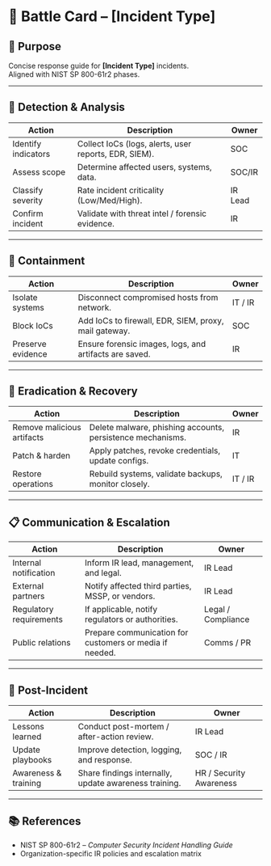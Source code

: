 # 📝 Battle Card – [Incident Type]

## 🎯 Purpose
Concise response guide for **[Incident Type]** incidents.  
Aligned with NIST SP 800-61r2 phases.

---

## 🚨 Detection & Analysis
| Action | Description | Owner |
|--------|-------------|-------|
| Identify indicators | Collect IoCs (logs, alerts, user reports, EDR, SIEM). | SOC |
| Assess scope | Determine affected users, systems, data. | SOC/IR |
| Classify severity | Rate incident criticality (Low/Med/High). | IR Lead |
| Confirm incident | Validate with threat intel / forensic evidence. | IR |

---

## 🛑 Containment
| Action | Description | Owner |
|--------|-------------|-------|
| Isolate systems | Disconnect compromised hosts from network. | IT / IR |
| Block IoCs | Add IoCs to firewall, EDR, SIEM, proxy, mail gateway. | SOC |
| Preserve evidence | Ensure forensic images, logs, and artifacts are saved. | IR |

---

## 🧹 Eradication & Recovery
| Action | Description | Owner |
|--------|-------------|-------|
| Remove malicious artifacts | Delete malware, phishing accounts, persistence mechanisms. | IR |
| Patch & harden | Apply patches, revoke credentials, update configs. | IT |
| Restore operations | Rebuild systems, validate backups, monitor closely. | IT / IR |

---

## 📋 Communication & Escalation
| Action | Description | Owner |
|--------|-------------|-------|
| Internal notification | Inform IR lead, management, and legal. | IR Lead |
| External partners | Notify affected third parties, MSSP, or vendors. | IR Lead |
| Regulatory requirements | If applicable, notify regulators or authorities. | Legal / Compliance |
| Public relations | Prepare communication for customers or media if needed. | Comms / PR |

---

## 🔄 Post-Incident
| Action | Description | Owner |
|--------|-------------|-------|
| Lessons learned | Conduct post-mortem / after-action review. | IR Lead |
| Update playbooks | Improve detection, logging, and response. | SOC / IR |
| Awareness & training | Share findings internally, update awareness training. | HR / Security Awareness |

---

## 📚 References
- NIST SP 800-61r2 – *Computer Security Incident Handling Guide*  
- Organization-specific IR policies and escalation matrix  
